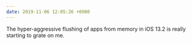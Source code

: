 ```yaml
---
date: 2019-11-06 12:05:26 +0900
---
```

The hyper-aggressive flushing of apps from memory in iOS 13.2 is really starting to grate on me.
